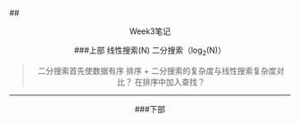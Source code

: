 ##<center>Week3笔记<center>

###上部
线性搜索(N)
二分搜索（log<sub>2</sub>(N)）
>二分搜索首先使数据有序
>排序 + 二分搜索的复杂度与线性搜索复杂度对比？
>在排序中加入查找？

***
###下部


